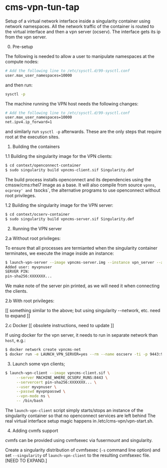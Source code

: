 # cms-vpn-tun-tap

Setup of a virtual network interface inside a singularity container using
network namespaces. All the network traffic of the container is routed to the
virtual interface and then a vpn server (ocserv). The interface gets its ip
from the vpn server.

0. Pre-setup

The following is needed to allow a user to manipulate namespaces at the compute nodes:

```sh
# Add the following line to /etc/sysctl.d/99-sysctl.conf
user.max_user_namespaces=10000
```

and then run:

```sh
sysctl -p
```

The machine running the VPN host needs the following changes:

```sh
# Add the following line to /etc/sysctl.d/99-sysctl.conf
user.max_user_namespaces=10000
net.ipv4.ip_forward=1
```

and similarly run `sysctl -p` afterwards. These are the only steps that require
root at the execution sites.


1. Building the containers

1.1 Building the singularity image for the VPN clients:

```sh
$ cd context/openconnect-container
$ sudo singularity build vpncms-client.sif Singularity.def
```

The build process installs openconnect and its dependencies using the
cmssw/cms:rhel7 image as a base. It will also compile from source `vpnns`,
`ocproxy' and `tsocks`, the alternative programs to use openconnect without
root privileges.

1.2 Building the singularity image for the VPN server:

```sh
$ cd context/ocserv-container
$ sudo singularity build vpncms-server.sif Singularity.def
```

2. Running the VPN server

2.a Without root privileges: 

To ensure that all processes are termianted when the singularity container
terminates, we execute the image inside an instance:

```sh
$ launch-vpn-server --image vpncms-server.img --instance vpn_server --add-user myvpnuser:myvpnpasswd --port 8443
Added user: myvpnuser
SERVER PIN:
pin-sha256:XXXXXXX...
```

We make note of the server pin printed, as we will need it when connecting the clients.


2.b With root privileges: 

[[ something similar to the above; but using singularity --network, etc. need to expand ]]


2.c Docker [[ obsolete instructions, need to update ]]

If using docker for the vpn server, it needs to run in separate network than
`host`, e.g.:

```sh
$ docker network create vpncms-net
$ docker run -e LAUNCH_VPN_SERVER=yes --rm --name oscserv -ti -p 9443:9443 --privileged --network vpncms-net  -v $(pwd):/srv vpncms /bin/bash
```

3. Launch some vpn clients;
```sh
$ launch-vpn-client --image vpncms-client.sif \
     --server MACHINE_WHERE_OCSERV_RUNS:8443 \
     --servercert pin-sha256:XXXXXXX... \
     --user myvpnuser \
     --passwd myvpnpasswd \
     --vpn-mode ns \
     -- /bin/bash
```

The `launch-vpn-client` script simply starts/stops an instance of the singularity
container so that no openconnect services are left behind The real virtual interface
setup magic happens in /etc/cms-vpn/vpn-start.sh.

4. Adding cvmfs support

cvmfs can be provided using cvmfsexec via fusermount and singularity.

Create a singularity distribution of cvmfsexec (`-s` command line option) and
set `--singularity` of `launch-vpn-client` to the resulting cvmfsexec file. [NEED
TO EXPAND.]

